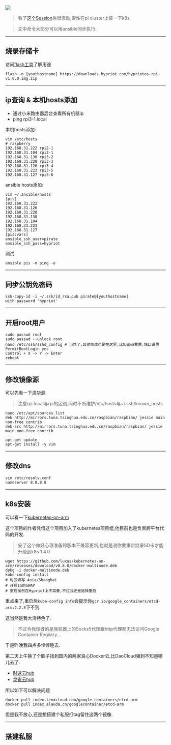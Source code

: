 ![](https://o4dyfn0ef.qnssl.com/image/2016-09-29-Screen%20Shot%202016-09-29%20at%2012.26.11.png?imageView2/2/h/200) 

> 看了[这个Session](https://youtu.be/0mIwhAJz2Gg?t=1809)后很激动,索性在pi cluster上装一下k8s. 

> 文中命令大部分可以用ansible同步执行.  

- - - - -- 

## 烧录存储卡 

访问[flash工具](https://github.com/hypriot/flash)了解用途

```
flash -n [youthostname] https://downloads.hypriot.com/hypriotos-rpi-v1.0.0.img.zip
```

- - - - -- 

## ip查询 & 本机hosts添加

- 通过小米路由器后台查看所有机器ip
- ping rpi3-1.local 

本机hosts添加: 

```shell
vim /etc/hosts 
# raspberry
192.168.31.222 rpi2-1
192.168.31.104 rpi3-1
192.168.31.130 rpi3-2
192.168.31.228 rpi3-3
192.168.31.126 rpi3-4
192.168.31.223 rpi3-5
192.168.31.127 rpi3-6
``` 

ansible hosts添加: 

```shell 
vim ~/.ansible/hosts
[pis]
192.168.31.222
192.168.31.126
192.168.31.228
192.168.31.130
192.168.31.104
192.168.31.223
192.168.31.127
[pis:vars]
ansible_ssh_user=pirate
ansible_ssh_pass=hypriot
``` 

测试 
 
```shell 
ansible pis -m ping -o
```

- - - - -- 

## 同步公钥免密码 

```shell
ssh-copy-id -i ~/.ssh/id_rsa.pub pirate@[youthostname] 
with password 'hypriot'
```

- - - - -- 

## 开启root用户 

```shell
sudo passwd root
sudo passwd --unlock root
nano /etc/ssh/sshd_config # 当然了,其他修改也是在这里,比如密码重置,端口设置
PermitRootLogin yes
Control + X -> Y -> Enter
reboot
```

- - - - -- 

## 修改镜像源

可以先看一下[清华源](https://mirrors.tuna.tsinghua.edu.cn/help/raspbian/)

> 注意rpi.local与rpi的区别,同时不断维护/etc/hosts与~/.ssh/known_hosts

```
nano /etc/apt/sources.list
deb http://mirrors.tuna.tsinghua.edu.cn/raspbian/raspbian/ jessie main non-free contrib
deb-src http://mirrors.tuna.tsinghua.edu.cn/raspbian/raspbian/ jessie main non-free contrib

apt-get update
apt-get install -y vim
``` 

- - - - -- 

## 修改dns 

```shell
vim /etc/resolv.conf
nameserver 8.8.8.8 
```

- - - - -- 

## k8s安装 

可以看一下[kubernetes-on-arm](https://github.com/luxas/kubernetes-on-arm)  

这个项目的作者凭借这个项目加入了kubernetes项目组,他目前也是负责跨平台代码的开发.  

> 安了这个做好心理准备跨版本不兼容更新,也就是说你要重新烧录SD卡才能升级到k8s 1.4.0

```shell
wget https://github.com/luxas/kubernetes-on-arm/releases/download/v0.8.0/docker-multinode.deb
dpkg -i docker-multinode.deb
kube-config install 
# 时区填写 Asia/Shanghai
# 开启1G的SWAP
# 重启虽然在Hypriot上不需要,不过我还是选择重启
```

重点来了,重启后`kube-config info`会提示你`gcr.io/google_containers/etcd-arm:2.2.5`下不到.  

这当然是我大清特色了. 

> 不过令我惊讶的是我机器上的Socks5代理跟http代理都无法访问Google Container Registry...  

于是昨晚我四点多悻悻睡去. 

第二天上午换了个脑子找到国内的两家良心Docker云,比DaoCloud强到不知道哪儿去了. 

- [时速云hub](https://hub.tenxcloud.com)
- [灵雀云hub](https://hub.alauda.cn)

所以如下可以解决问题 

```shell 
docker pull index.tenxcloud.com/google_containers/etcd-arm
docker pull index.alauda.cn/googlecontainer/etcd-arm
``` 

但是我不放心,还是想搭建个私服打tag留住这两个镜像.  

- - - - --- 

## 搭建私服 
